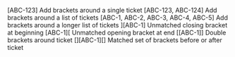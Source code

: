 [ABC-123] Add brackets around a single ticket
[ABC-123, ABC-124] Add brackets around a list of tickets
[ABC-1, ABC-2, ABC-3, ABC-4, ABC-5] Add brackets around a longer list of tickets
][ABC-1] Unmatched closing bracket at beginning
[ABC-1][ Unmatched opening bracket at end
[[ABC-1]] Double brackets around ticket
[][ABC-1][] Matched set of brackets before or after ticket
